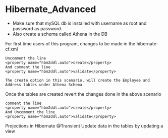 # Hibernate_Advanced

* Make sure that mySQL db is installed with username as root and password as password.
* Also create a schema called Athena in the DB

For first time users of this program, changes to be made in the hibernate-cf.xml
```
Uncomment the line
<property name="hbm2ddl.auto">create</property>
And comment the line
<property name="hbm2ddl.auto">validate</property>

The create option in this scenario, will create the Employee and Address tables under Athena Schema
```

Once the tables are created revert the changes done in the above scenario 
```
comment the line
<property name="hbm2ddl.auto">create</property>
And Uncomment the line
<property name="hbm2ddl.auto">validate</property>
```


Projections in Hibernate
@Transient
Update data in the tables by updating a view
